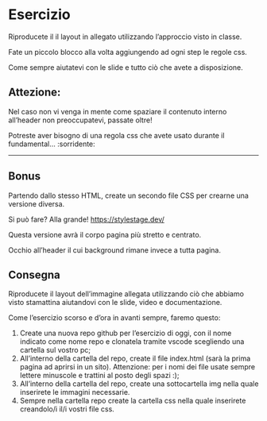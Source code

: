 # **Esercizio**
Riproducete il il layout in allegato utilizzando l’approccio visto in classe.

Fate un piccolo blocco alla volta aggiungendo ad ogni step le regole css.

Come sempre aiutatevi con le slide e tutto ciò che avete a disposizione.
## **Attezione:**
Nel caso non vi venga in mente come spaziare il contenuto interno all’header non preoccupatevi, passate oltre! 

Potreste aver bisogno di una regola css che avete usato durante il fundamental... :sorridente:
****
## **Bonus**
Partendo dallo stesso HTML, create un secondo file CSS per crearne una versione diversa.

Si può fare? Alla grande! https://stylestage.dev/

Questa versione avrà il corpo pagina più stretto e centrato. 

Occhio all’header il cui background rimane invece a tutta pagina.
## **Consegna**
Riproducete il layout dell’immagine allegata utilizzando ciò che abbiamo visto stamattina aiutandovi con le slide, video e documentazione.

Come l’esercizio scorso e d’ora in avanti sempre, faremo questo:

1. Create una nuova repo github per l’esercizio di oggi, con il nome indicato come nome repo e clonatela tramite vscode scegliendo una cartella sul vostro pc;
2. All’interno della cartella del repo, create il file index.html (sarà la prima pagina ad aprirsi in un sito).
Attenzione: per i nomi dei file usate sempre lettere minuscole e trattini al posto degli spazi :);
3. All’interno della cartella del repo, create una sottocartella img nella quale inserirete le immagini necessarie.
4. Sempre nella cartella repo create la cartella css nella quale inserirete creandolo/i il/i vostri file css.